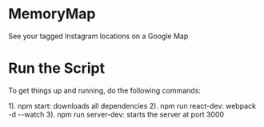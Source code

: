 # MemoryMap
See your tagged Instagram locations on a Google Map

# Run the Script
To get things up and running, do the following commands:

1). npm start: downloads all dependencies
2). npm run react-dev: webpack -d --watch
3). npm run server-dev: starts the server at port 3000
